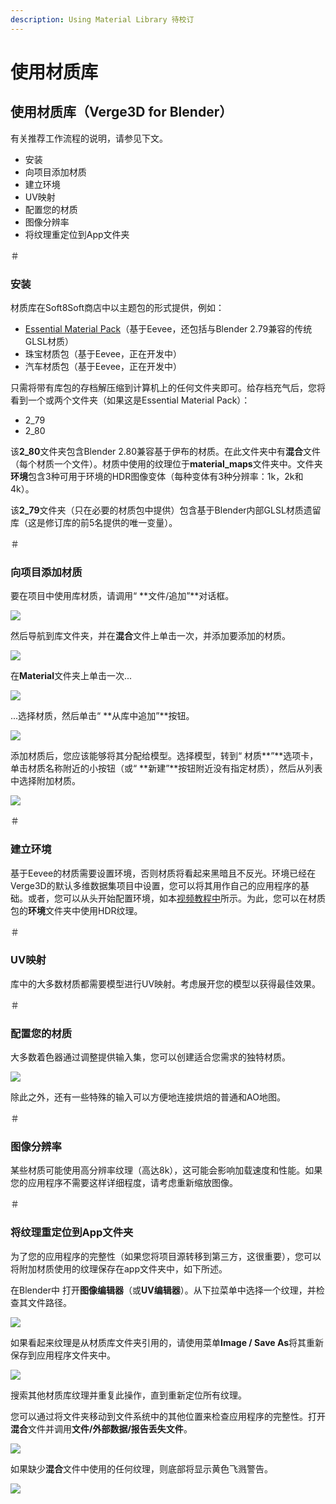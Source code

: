 ```yaml
---
description: Using Material Library 待校订
---
```


# 使用材质库

## 使用材质库（Verge3D for Blender）

有关推荐工作流程的说明，请参见下文。

* 安装
* 向项目添加材质
* 建立环境
* UV映射
* 配置您的材质
* 图像分辨率
* 将纹理重定位到App文件夹

＃

### 安装

材质库在Soft8Soft商店中以主题包的形式提供，例如：

* [Essential Material Pack](https://www.soft8soft.com/product/verge3d-blender-essential-material-pack/)（基于Eevee，还包括与Blender 2.79兼容的传统GLSL材质）
* 珠宝材质包（基于Eevee，正在开发中）
* 汽车材质包（基于Eevee，正在开发中）

只需将带有库包的存档解压缩到计算机上的任何文件夹即可。给存档充气后，您将看到一个或两个文件夹（如果这是Essential Material Pack）：

* 2\_79
* 2\_80

该**2\_80**文件夹包含Blender 2.80兼容基于伊布的材质。在此文件夹中有**混合**文件（每个材质一个文件）。材质中使用的纹理位于**material\_maps**文件夹中。文件夹**环境**包含3种可用于环境的HDR图像变体（每种变体有3种分辨率：1k，2k和4k）。

该**2\_79**文件夹（只在必要的材质包中提供）包含基于Blender内部GLSL材质遗留库（这是修订库的前5名提供的唯一变量）。

＃

### 向项目添加材质

要在项目中使用库材质，请调用“ **文件/追加”**对话框。

![](https://www.soft8soft.com/docs/files/mat-library-blender/append-material.jpg)

然后导航到库文件夹，并在**混合**文件上单击一次，并添加要添加的材质。

![](https://www.soft8soft.com/docs/files/mat-library-blender/append-material2.jpg)

在**Material**文件夹上单击一次...

![](https://www.soft8soft.com/docs/files/mat-library-blender/append-material3.jpg)

...选择材质，然后单击“ **从库中追加”**按钮。

![](https://www.soft8soft.com/docs/files/mat-library-blender/append-material4.jpg)

添加材质后，您应该能够将其分配给模型。选择模型，转到“ 材质**”**选项卡，单击材质名称附近的小按钮（或“ **新建”**按钮附近没有指定材质），然后从列表中选择附加材质。

![](https://www.soft8soft.com/docs/files/mat-library-blender/assign-material.jpg)

＃

### 建立环境

基于Eevee的材质需要设置环境，否则材质将看起来黑暗且不反光。环境已经在Verge3D的默认多维数据集项目中设置，您可以将其用作自己的应用程序的基础。或者，您可以从头开始配置环境，如本[视频教程中](https://www.youtube.com/watch?v=wQ0KH4bA3Uw&t=11m34s)所示。为此，您可以在材质包的**环境**文件夹中使用HDR纹理。

＃

### UV映射

库中的大多数材质都需要模型进行UV映射。考虑展开您的模型以获得最佳效果。

＃

### 配置您的材质

大多数着色器通过调整提供输入集，您可以创建适合您需求的独特材质。

![](https://www.soft8soft.com/docs/files/mat-library-blender/material-settings.jpg)

除此之外，还有一些特殊的输入可以方便地连接烘焙的普通和AO地图。

＃

### 图像分辨率

某些材质可能使用高分辨率纹理（高达8k），这可能会影响加载速度和性能。如果您的应用程序不需要这样详细程度，请考虑重新缩放图像。

＃

### 将纹理重定位到App文件夹

为了您的应用程序的完整性（如果您将项目源转移到第三方，这很重要），您可以将附加材质使用的纹理保存在app文件夹中，如下所述。

在Blender中 打开**图像编辑器**（或**UV编辑器**）。从下拉菜单中选择一个纹理，并检查其文件路径。

![](https://www.soft8soft.com/docs/files/mat-library-blender/texture-file-paths.jpg)

如果看起来纹理是从材质库文件夹引用的，请使用菜单**Image / Save As**将其重新保存到应用程序文件夹中。

![](https://www.soft8soft.com/docs/files/mat-library-blender/texture-file-paths2.jpg)

搜索其他材质库纹理并重复此操作，直到重新定位所有纹理。

您可以通过将文件夹移动到文件系统中的其他位置来检查应用程序的完整性。打开**混合**文件并调用**文件/外部数据/报告丢失文件**。

![](https://www.soft8soft.com/docs/files/mat-library-blender/texture-file-paths3.jpg)

如果缺少**混合**文件中使用的任何纹理，则底部将显示黄色飞溅警告。

![](https://www.soft8soft.com/docs/files/mat-library-blender/texture-file-paths4.jpg)

